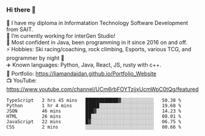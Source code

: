 ### Hi there 👋  
🏫 I have my diploma in Informatation Technology Software Development from SAIT.  
🔭 I’m currently working for interGen Studio!  
💬 Most confident in Java, been programming in it since 2016 on and off.    
⚡ Hobbies: Ski racing/coaching, rock climbing, Esports, various TCG, and programmer by night 🦉    
✈️ Known languages: Python, Java, React, JS, rusty with c++.     
🥇 Portfolio: https://liamandaidan.github.io/Portfolio_Website  
📺 YouTube: https://www.youtube.com/channel/UCm6rbFOYTzjjxUcmWpC0tQg/featured

<!--START_SECTION:waka-->

```text
TypeScript   2 hrs 45 mins   ████████████▓░░░░░░░░░░░░   50.38 %
Python       1 hr 4 mins     █████░░░░░░░░░░░░░░░░░░░░   19.68 %
JSON         46 mins         ███▓░░░░░░░░░░░░░░░░░░░░░   14.23 %
HTML         26 mins         ██░░░░░░░░░░░░░░░░░░░░░░░   08.01 %
JavaScript   22 mins         █▓░░░░░░░░░░░░░░░░░░░░░░░   06.75 %
CSS          2 mins          ░░░░░░░░░░░░░░░░░░░░░░░░░   00.66 %
```

<!--END_SECTION:waka-->

